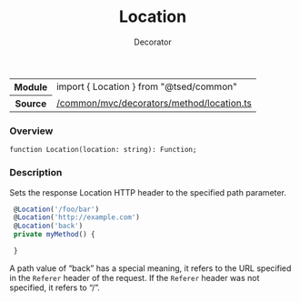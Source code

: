 
<header class="symbol-info-header"><h1 id="location">Location</h1><label class="symbol-info-type-label decorator">Decorator</label></header>
<!-- summary -->
<section class="symbol-info"><table class="is-full-width"><tbody><tr><th>Module</th><td><div class="lang-typescript"><span class="token keyword">import</span> { Location }&nbsp;<span class="token keyword">from</span>&nbsp;<span class="token string">"@tsed/common"</span></div></td></tr><tr><th>Source</th><td><a href="https://github.com/Romakita/ts-express-decorators/blob/v4.20.3/src//common/mvc/decorators/method/location.ts#L0-L0">/common/mvc/decorators/method/location.ts</a></td></tr></tbody></table></section>
<!-- overview -->


### Overview


<pre><code class="typescript-lang ">function <span class="token function">Location</span><span class="token punctuation">(</span>location<span class="token punctuation">:</span> <span class="token keyword">string</span><span class="token punctuation">)</span><span class="token punctuation">:</span> Function<span class="token punctuation">;</span></code></pre>


<!-- Parameters -->

<!-- Description -->


### Description

Sets the response Location HTTP header to the specified path parameter.

```typescript
 @Location('/foo/bar')
 @Location('http://example.com')
 @Location('back')
 private myMethod() {

 }
```

A path value of “back” has a special meaning, it refers to the URL specified in the `Referer` header of the request. If the `Referer` header was not specified, it refers to “/”.

<!-- Members -->

